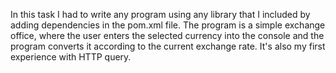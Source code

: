 In this task I had to write any program using any library that I included by adding dependencies in the pom.xml file.
The program is a simple exchange office, where the user enters the selected currency into the console and the program converts it according to the current exchange rate.
It's also my first experience with HTTP query.
